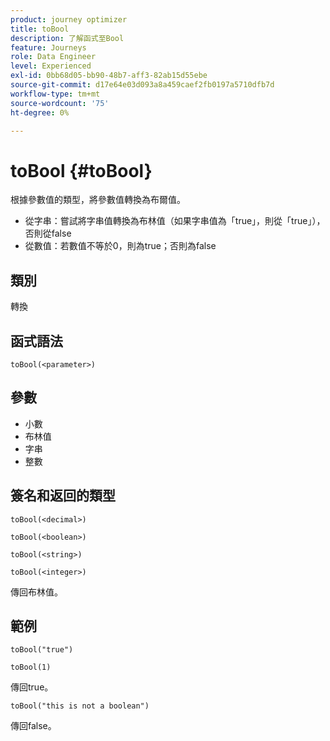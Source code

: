 ```yaml
---
product: journey optimizer
title: toBool
description: 了解函式至Bool
feature: Journeys
role: Data Engineer
level: Experienced
exl-id: 0bb68d05-bb90-48b7-aff3-82ab15d55ebe
source-git-commit: d17e64e03d093a8a459caef2fb0197a5710dfb7d
workflow-type: tm+mt
source-wordcount: '75'
ht-degree: 0%

---
```


# toBool {#toBool}

根據參數值的類型，將參數值轉換為布爾值。

* 從字串：嘗試將字串值轉換為布林值（如果字串值為「true」，則從「true」），否則從false
* 從數值：若數值不等於0，則為true；否則為false

## 類別

轉換

## 函式語法

`toBool(<parameter>)`

## 參數

* 小數
* 布林值
* 字串
* 整數

## 簽名和返回的類型

`toBool(<decimal>)`

`toBool(<boolean>)`

`toBool(<string>)`

`toBool(<integer>)`

傳回布林值。

## 範例

`toBool("true")`

`toBool(1)`

傳回true。

`toBool("this is not a boolean")`

傳回false。
